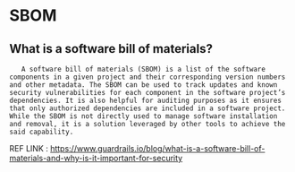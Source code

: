 # SBOM

What is a software bill of materials?
---

```
   A software bill of materials (SBOM) is a list of the software components in a given project and their corresponding version numbers and other metadata. The SBOM can be used to track updates and known security vulnerabilities for each component in the software project’s dependencies. It is also helpful for auditing purposes as it ensures that only authorized dependencies are included in a software project. While the SBOM is not directly used to manage software installation and removal, it is a solution leveraged by other tools to achieve the said capability.
```
REF LINK : https://www.guardrails.io/blog/what-is-a-software-bill-of-materials-and-why-is-it-important-for-security
